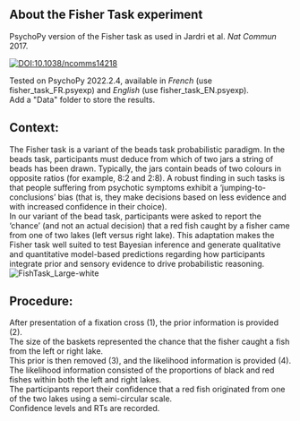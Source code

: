## About the Fisher Task experiment
PsychoPy version of the Fisher task as used in Jardri et al. _Nat Commun_ 2017.

[![DOI:10.1038/ncomms14218](https://zenodo.org/badge/DOI/10.1038/ncomms14218.svg)](https://doi.org/10.1038/ncomms14218)

Tested on PsychoPy 2022.2.4, available in *French* (use fisher_task_FR.psyexp) and *English* (use fisher_task_EN.psyexp).  
Add a "Data" folder to store the results.

## Context:  
The Fisher task is a variant of the beads task probabilistic paradigm. In the beads task, participants must deduce from which of two jars a string of beads has been drawn. Typically, the jars contain beads of two colours in opposite ratios (for example, 8:2 and 2:8). A robust finding in such tasks is that people suffering from psychotic symptoms exhibit a ‘jumping-to-conclusions’ bias (that is, they make decisions based on less evidence and with increased confidence in their choice).  
In our variant of the bead task, participants were asked to report the ‘chance’ (and not an actual decision) that a red fish caught by a fisher came from one of two lakes (left versus right lake). This adaptation makes the Fisher task well suited to test Bayesian inference and generate qualitative and quantitative model-based predictions regarding how participants integrate prior and sensory evidence to drive probabilistic reasoning.
![FishTask_Large-white](https://user-images.githubusercontent.com/40823809/210080105-31589ac3-cc2f-4099-b65e-c2e8386876e8.jpg)

## Procedure:  
After presentation of a fixation cross (1), the prior information is provided (2).  
The size of the baskets represented the chance that the fisher caught a fish from the left or right lake.  
This prior is then removed (3), and the likelihood information is provided (4).  
The likelihood information consisted of the proportions of black and red fishes within both the left and right lakes.  
The participants report their confidence that a red fish originated from one of the two lakes using a semi-circular scale.  
Confidence levels and RTs are recorded.
